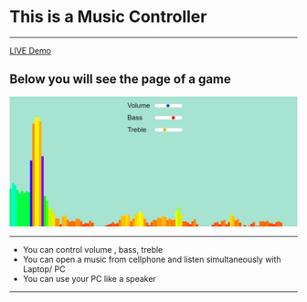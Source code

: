 # This is a Music Controller
---
[ LIVE  Demo](https://kind-jones-60deb4.netlify.app/) 

## Below you will see the page of a game

![alt text](https://github.com/barisdevjs/Js-Projects/blob/main/music-controller/music.jpg)

---

- You can control volume , bass, treble
- You can open a music from cellphone and listen simultaneously with Laptop/ PC
- You can use your PC like a speaker
---


 
